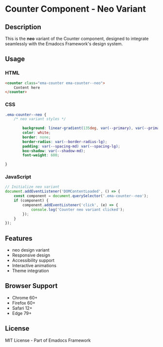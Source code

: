 # Counter Component - Neo Variant

## Description
This is the **neo** variant of the Counter component, designed to integrate seamlessly with the Emadocs Framework's design system.

## Usage

### HTML
```html
<counter class="ema-counter ema-counter--neo">
    Content here
</counter>
```

### CSS
```css
.ema-counter--neo {
    /* neo variant styles */
    
        background: linear-gradient(135deg, var(--primary), var(--primary-dark));
        color: white;
        border: none;
        border-radius: var(--border-radius-lg);
        padding: var(--spacing-md) var(--spacing-lg);
        box-shadow: var(--shadow-md);
        font-weight: 600;
    
}
```

### JavaScript
```javascript
// Initialize neo variant
document.addEventListener('DOMContentLoaded', () => {
    const component = document.querySelector('.ema-counter--neo');
    if (component) {
        component.addEventListener('click', (e) => {
            console.log('Counter neo variant clicked');
        });
    }
});
```

## Features
- neo design variant
- Responsive design
- Accessibility support
- Interactive animations
- Theme integration

## Browser Support
- Chrome 60+
- Firefox 60+
- Safari 12+
- Edge 79+

## License
MIT License - Part of Emadocs Framework

